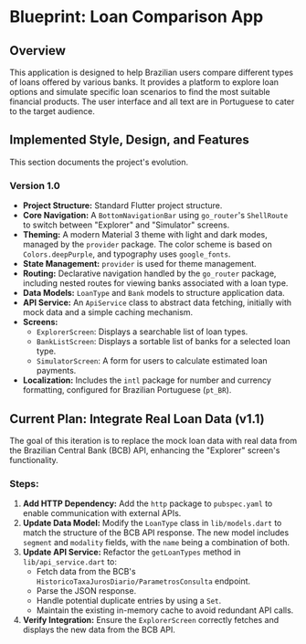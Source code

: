 # Blueprint: Loan Comparison App

## Overview

This application is designed to help Brazilian users compare different types of loans offered by various banks. It provides a platform to explore loan options and simulate specific loan scenarios to find the most suitable financial products. The user interface and all text are in Portuguese to cater to the target audience.

## Implemented Style, Design, and Features

This section documents the project's evolution.

### Version 1.0
*   **Project Structure:** Standard Flutter project structure.
*   **Core Navigation:** A `BottomNavigationBar` using `go_router`'s `ShellRoute` to switch between "Explorer" and "Simulator" screens.
*   **Theming:** A modern Material 3 theme with light and dark modes, managed by the `provider` package. The color scheme is based on `Colors.deepPurple`, and typography uses `google_fonts`.
*   **State Management:** `provider` is used for theme management.
*   **Routing:** Declarative navigation handled by the `go_router` package, including nested routes for viewing banks associated with a loan type.
*   **Data Models:** `LoanType` and `Bank` models to structure application data.
*   **API Service:** An `ApiService` class to abstract data fetching, initially with mock data and a simple caching mechanism.
*   **Screens:**
    *   `ExplorerScreen`: Displays a searchable list of loan types.
    *   `BankListScreen`: Displays a sortable list of banks for a selected loan type.
    *   `SimulatorScreen`: A form for users to calculate estimated loan payments.
*   **Localization:** Includes the `intl` package for number and currency formatting, configured for Brazilian Portuguese (`pt_BR`).

## Current Plan: Integrate Real Loan Data (v1.1)

The goal of this iteration is to replace the mock loan data with real data from the Brazilian Central Bank (BCB) API, enhancing the "Explorer" screen's functionality.

### Steps:
1.  **Add HTTP Dependency:** Add the `http` package to `pubspec.yaml` to enable communication with external APIs.
2.  **Update Data Model:** Modify the `LoanType` class in `lib/models.dart` to match the structure of the BCB API response. The new model includes `segment` and `modality` fields, with the `name` being a combination of both.
3.  **Update API Service:** Refactor the `getLoanTypes` method in `lib/api_service.dart` to:
    *   Fetch data from the BCB's `HistoricoTaxaJurosDiario/ParametrosConsulta` endpoint.
    *   Parse the JSON response.
    *   Handle potential duplicate entries by using a `Set`.
    *   Maintain the existing in-memory cache to avoid redundant API calls.
4.  **Verify Integration:** Ensure the `ExplorerScreen` correctly fetches and displays the new data from the BCB API.